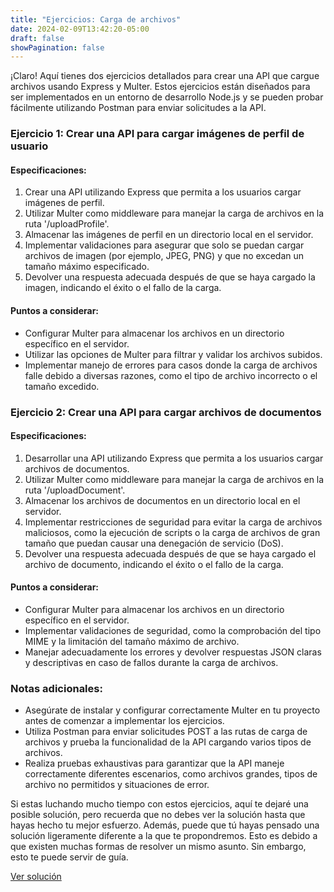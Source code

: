 ```yaml
---
title: "Ejercicios: Carga de archivos"
date: 2024-02-09T13:42:20-05:00
draft: false
showPagination: false
---
```


¡Claro! Aquí tienes dos ejercicios detallados para crear una API que cargue archivos usando Express y Multer. Estos ejercicios están diseñados para ser implementados en un entorno de desarrollo Node.js y se pueden probar fácilmente utilizando Postman para enviar solicitudes a la API.

### Ejercicio 1: Crear una API para cargar imágenes de perfil de usuario

#### Especificaciones:

1. Crear una API utilizando Express que permita a los usuarios cargar imágenes de perfil.
2. Utilizar Multer como middleware para manejar la carga de archivos en la ruta '/uploadProfile'.
3. Almacenar las imágenes de perfil en un directorio local en el servidor.
4. Implementar validaciones para asegurar que solo se puedan cargar archivos de imagen (por ejemplo, JPEG, PNG) y que no excedan un tamaño máximo especificado.
5. Devolver una respuesta adecuada después de que se haya cargado la imagen, indicando el éxito o el fallo de la carga.

#### Puntos a considerar:

- Configurar Multer para almacenar los archivos en un directorio específico en el servidor.
- Utilizar las opciones de Multer para filtrar y validar los archivos subidos.
- Implementar manejo de errores para casos donde la carga de archivos falle debido a diversas razones, como el tipo de archivo incorrecto o el tamaño excedido.

### Ejercicio 2: Crear una API para cargar archivos de documentos

#### Especificaciones:

1. Desarrollar una API utilizando Express que permita a los usuarios cargar archivos de documentos.
2. Utilizar Multer como middleware para manejar la carga de archivos en la ruta '/uploadDocument'.
3. Almacenar los archivos de documentos en un directorio local en el servidor.
4. Implementar restricciones de seguridad para evitar la carga de archivos maliciosos, como la ejecución de scripts o la carga de archivos de gran tamaño que puedan causar una denegación de servicio (DoS).
5. Devolver una respuesta adecuada después de que se haya cargado el archivo de documento, indicando el éxito o el fallo de la carga.

#### Puntos a considerar:

- Configurar Multer para almacenar los archivos en un directorio específico en el servidor.
- Implementar validaciones de seguridad, como la comprobación del tipo MIME y la limitación del tamaño máximo de archivo.
- Manejar adecuadamente los errores y devolver respuestas JSON claras y descriptivas en caso de fallos durante la carga de archivos.

### Notas adicionales:

- Asegúrate de instalar y configurar correctamente Multer en tu proyecto antes de comenzar a implementar los ejercicios.
- Utiliza Postman para enviar solicitudes POST a las rutas de carga de archivos y prueba la funcionalidad de la API cargando varios tipos de archivos.
- Realiza pruebas exhaustivas para garantizar que la API maneje correctamente diferentes escenarios, como archivos grandes, tipos de archivo no permitidos y situaciones de error.

Si estas luchando mucho tiempo con estos ejercicios, aquí te dejaré una posible solución, pero recuerda que no debes ver la solución hasta que hayas hecho tu mejor esfuerzo. Además, puede que tú hayas pensado una solución ligeramente diferente a la que te propondremos. Esto es debido a que existen muchas formas de resolver un mismo asunto. Sin embargo, esto te puede servir de guía.

[Ver solución](../solucion/)
